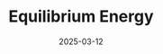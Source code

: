 ---  
layout: startup_page  
title: "Equilibrium Energy"  
id: "equilibriumenergy.com"  
permalink: "/equilibriumenergyequilibriumenergy.com03122025/"  
website: "https://www.equilibriumenergy.com/"  
funding_round: "Strategic Investment"  
funding_amount: "$2.5M"  
investors: "NRG Energy Inc."  
about: "Equilibrium Energy is an energy technology platform that uses AI to enhance energy portfolio optimization capabilities. This platform aims to manage grid volatility created by load growth, intermittent renewable generation, and extreme weather events."  
markets: "Energy Technology, AI"  
hq: "San Francisco, California, United States"  
founded_year: "2021"  
linkedin: "https://www.linkedin.com/company/equilibrium-energy-inc"  
twitter: ""  
instagram: ""  
facebook: ""  
crunchbase: "https://www.crunchbase.com/organization/equilibrium-energy-2779"  
pitchbook: ""  

date_display: "12-Mar-2025"  
date: "2025-03-12"

# SEO Optimization  
meta_title: "Equilibrium Energy - Strategic Investment Funding ($2.5M)"  
meta_description: "Equilibrium Energy, Equilibrium Energy is an energy technology platform that uses AI to enhance energy portfolio optimization capabilities. This platform aims to manage g..."  
meta_keywords: "Equilibrium Energy, Energy Technology, AI, Strategic Investment funding"  
canonical_url: "https://startup.projectstartups.com/equilibriumenergyequilibriumenergy.com03122025/"  
---